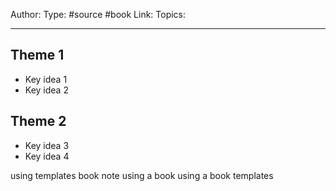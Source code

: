 Author:
Type: #source #book
Link: 
Topics:

---

## Theme 1

- Key idea 1 
- Key idea 2

## Theme 2

- Key idea 3
- Key idea 4


using templates book 
note
using a book
using a book templates